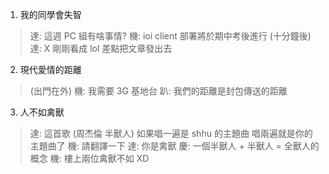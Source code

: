 1. 我的同學會失智
>達: 這週 PC 組有啥事情?
>機: ioi client 部署將於期中考後進行
>(十分鐘後)
>達: X 剛剛看成 lol 差點把文章發出去

2. 現代愛情的距離
> (出門在外)
機: 我需要 3G 基地台
趴: 我們的距離是封包傳送的距離

3. 人不如禽獸
> 達: 這首歌 (周杰倫 半獸人) 如果唱一遍是 shhu 的主題曲 唱兩遍就是你的主題曲了
機: 請翻譯一下
達: 你是禽獸
慶: 一個半獸人 + 半獸人 = 全獸人的概念
機: 樓上兩位禽獸不如 XD

